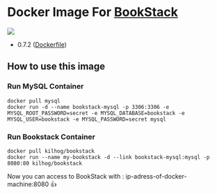 # Docker Image For [BookStack](https://github.com/ssddanbrown/BookStack)
[![](https://badge.imagelayers.io/kilhog/bookstack:latest.svg)](https://imagelayers.io/?images=kilhog/bookstack:latest 'Get your own badge on imagelayers.io')
* 0.7.2 ([Dockerfile](https://github.com/Kilhog/docker-bookstack/blob/master/Dockerfile))

## How to use this image

### Run MySQL Container
```
docker pull mysql
docker run -d --name bookstack-mysql -p 3306:3306 -e MYSQL_ROOT_PASSWORD=secret -e MYSQL_DATABASE=bookstack -e MYSQL_USER=bookstack -e MYSQL_PASSWORD=secret mysql
```
### Run Bookstack Container
```
docker pull kilhog/bookstack
docker run --name my-bookstack -d --link bookstack-mysql:mysql -p 8080:80 kilhog/bookstack
```

Now you can access to BookStack with : ip-adress-of-docker-machine:8080 👍
